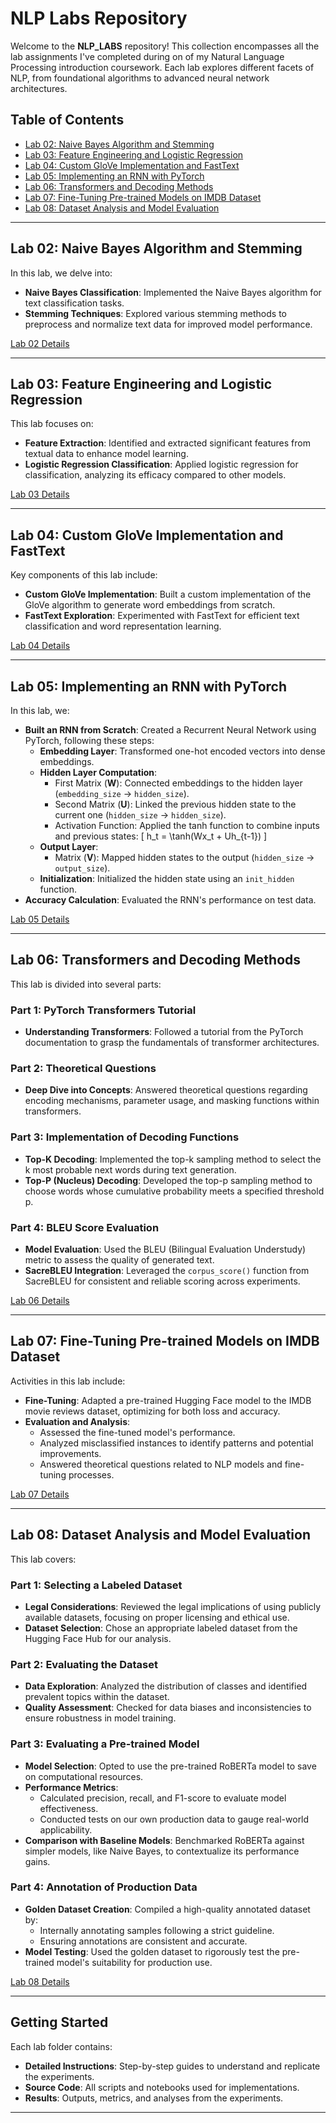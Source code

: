 # NLP Labs Repository

Welcome to the **NLP_LABS** repository! This collection encompasses all the lab assignments I've completed during on of my Natural Language Processing introduction coursework. Each lab explores different facets of NLP, from foundational algorithms to advanced neural network architectures.

## Table of Contents

- [Lab 02: Naive Bayes Algorithm and Stemming](#lab-02-naive-bayes-algorithm-and-stemming)
- [Lab 03: Feature Engineering and Logistic Regression](#lab-03-feature-engineering-and-logistic-regression)
- [Lab 04: Custom GloVe Implementation and FastText](#lab-04-custom-glove-implementation-and-fasttext)
- [Lab 05: Implementing an RNN with PyTorch](#lab-05-implementing-an-rnn-with-pytorch)
- [Lab 06: Transformers and Decoding Methods](#lab-06-transformers-and-decoding-methods)
- [Lab 07: Fine-Tuning Pre-trained Models on IMDB Dataset](#lab-07-fine-tuning-pre-trained-models-on-imdb-dataset)
- [Lab 08: Dataset Analysis and Model Evaluation](#lab-08-dataset-analysis-and-model-evaluation)

---

## Lab 02: Naive Bayes Algorithm and Stemming

In this lab, we delve into:

- **Naive Bayes Classification**: Implemented the Naive Bayes algorithm for text classification tasks.
- **Stemming Techniques**: Explored various stemming methods to preprocess and normalize text data for improved model performance.

[Lab 02 Details](./02/)

---

## Lab 03: Feature Engineering and Logistic Regression

This lab focuses on:

- **Feature Extraction**: Identified and extracted significant features from textual data to enhance model learning.
- **Logistic Regression Classification**: Applied logistic regression for classification, analyzing its efficacy compared to other models.

[Lab 03 Details](./03/)

---

## Lab 04: Custom GloVe Implementation and FastText

Key components of this lab include:

- **Custom GloVe Implementation**: Built a custom implementation of the GloVe algorithm to generate word embeddings from scratch.
- **FastText Exploration**: Experimented with FastText for efficient text classification and word representation learning.

[Lab 04 Details](./04/)

---

## Lab 05: Implementing an RNN with PyTorch

In this lab, we:

- **Built an RNN from Scratch**: Created a Recurrent Neural Network using PyTorch, following these steps:
  - **Embedding Layer**: Transformed one-hot encoded vectors into dense embeddings.
  - **Hidden Layer Computation**:
    - First Matrix (**W**): Connected embeddings to the hidden layer (`embedding_size` → `hidden_size`).
    - Second Matrix (**U**): Linked the previous hidden state to the current one (`hidden_size` → `hidden_size`).
    - Activation Function: Applied the tanh function to combine inputs and previous states:
      \[
      h_t = \tanh(Wx_t + Uh_{t-1})
      \]
  - **Output Layer**:
    - Matrix (**V**): Mapped hidden states to the output (`hidden_size` → `output_size`).
  - **Initialization**: Initialized the hidden state using an `init_hidden` function.
- **Accuracy Calculation**: Evaluated the RNN's performance on test data.

[Lab 05 Details](./05/)

---

## Lab 06: Transformers and Decoding Methods

This lab is divided into several parts:

### Part 1: PyTorch Transformers Tutorial

- **Understanding Transformers**: Followed a tutorial from the PyTorch documentation to grasp the fundamentals of transformer architectures.

### Part 2: Theoretical Questions

- **Deep Dive into Concepts**: Answered theoretical questions regarding encoding mechanisms, parameter usage, and masking functions within transformers.

### Part 3: Implementation of Decoding Functions

- **Top-K Decoding**: Implemented the top-k sampling method to select the k most probable next words during text generation.
- **Top-P (Nucleus) Decoding**: Developed the top-p sampling method to choose words whose cumulative probability meets a specified threshold p.

### Part 4: BLEU Score Evaluation

- **Model Evaluation**: Used the BLEU (Bilingual Evaluation Understudy) metric to assess the quality of generated text.
- **SacreBLEU Integration**: Leveraged the `corpus_score()` function from SacreBLEU for consistent and reliable scoring across experiments.

[Lab 06 Details](./06/)

---

## Lab 07: Fine-Tuning Pre-trained Models on IMDB Dataset

Activities in this lab include:

- **Fine-Tuning**: Adapted a pre-trained Hugging Face model to the IMDB movie reviews dataset, optimizing for both loss and accuracy.
- **Evaluation and Analysis**:
  - Assessed the fine-tuned model's performance.
  - Analyzed misclassified instances to identify patterns and potential improvements.
  - Answered theoretical questions related to NLP models and fine-tuning processes.

[Lab 07 Details](./07/)

---

## Lab 08: Dataset Analysis and Model Evaluation

This lab covers:

### Part 1: Selecting a Labeled Dataset

- **Legal Considerations**: Reviewed the legal implications of using publicly available datasets, focusing on proper licensing and ethical use.
- **Dataset Selection**: Chose an appropriate labeled dataset from the Hugging Face Hub for our analysis.

### Part 2: Evaluating the Dataset

- **Data Exploration**: Analyzed the distribution of classes and identified prevalent topics within the dataset.
- **Quality Assessment**: Checked for data biases and inconsistencies to ensure robustness in model training.

### Part 3: Evaluating a Pre-trained Model

- **Model Selection**: Opted to use the pre-trained RoBERTa model to save on computational resources.
- **Performance Metrics**:
  - Calculated precision, recall, and F1-score to evaluate model effectiveness.
  - Conducted tests on our own production data to gauge real-world applicability.
- **Comparison with Baseline Models**: Benchmarked RoBERTa against simpler models, like Naive Bayes, to contextualize its performance gains.

### Part 4: Annotation of Production Data

- **Golden Dataset Creation**: Compiled a high-quality annotated dataset by:
  - Internally annotating samples following a strict guideline.
  - Ensuring annotations are consistent and accurate.
- **Model Testing**: Used the golden dataset to rigorously test the pre-trained model's suitability for production use.

[Lab 08 Details](./08/)

---

## Getting Started

Each lab folder contains:

- **Detailed Instructions**: Step-by-step guides to understand and replicate the experiments.
- **Source Code**: All scripts and notebooks used for implementations.
- **Results**: Outputs, metrics, and analyses from the experiments.

---
